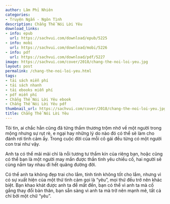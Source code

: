 ```yaml
---
author: Lâm Phỉ Nhiên
categories:
- Truyện Ngắn - Ngôn Tình
description: Chẳng Thể Nói Lời Yêu
download_links:
- info: epub
  url: https://sachvui.com/download/epub/5225
- info: mobi
  url: https://sachvui.com/download/mobi/5226
- info: pdf
  url: https://sachvui.com/download/pdf/5227
image: https://sachvui.com/cover/2018/chang-the-noi-loi-yeu.jpg
layout: post
permalink: /chang-the-noi-loi-yeu.html
tags:
- tải sách miễn phí
- tải sách nhanh
- tải ebooks miễn phí
- pdf miễn phí
- Chẳng Thể Nói Lời Yêu ebook
- Chẳng Thể Nói Lời Yêu pdf
thumbnail_url: https://sachvui.com/cover/2018/chang-the-noi-loi-yeu.jpg
title: Chẳng Thể Nói Lời Yêu
---
```


 <div class="item-desc text-justify"> <p>Tôi tin, ai chắc hẳn cũng đã từng thầm thương trộm nhớ về một người trong mộng nhưng sự rụt rè, e ngại hay những lý do nào đó có thể sẽ làm cho đánh rơi tình cảm ấy. Trong cuộc đời của mỗi cô gái đều từng có một người con trai như vậy.</p><p>Anh ta có thể mãi mãi chỉ là nỗi tương tư thầm kín của riêng bạn, hoặc cũng có thể bạn là một người may mắn được thần tình yêu chiếu cố, hai người sẽ cùng nắm tay nhau đi hết quãng đường đời.</p><p>Có thể anh ta không đẹp trai cho lắm, tính tình không tốt cho lắm, nhưng vì có sự xuất hiện của một thứ tình cảm gọi là “yêu”, mọi thứ đều trở nên khác biệt. Bạn khao khát được anh ta để mắt đến, bạn có thể vì anh ta mà cố gắng thay đổi bản thân, bạn sẵn sàng vì anh ta mà trở nên mạnh mẽ, tất cả chỉ bởi một chữ “yêu”.</p> </div>